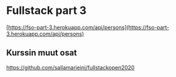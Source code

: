 # Fullstack part 3

[https://fso-part-3.herokuapp.com/api/persons](https://fso-part-3.herokuapp.com/api/persons)

## Kurssin muut osat

https://github.com/sallamarieini/fullstackopen2020
